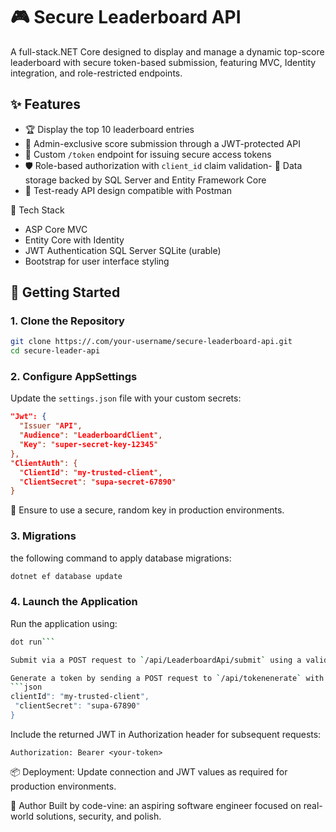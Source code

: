 # 🎮 Secure Leaderboard API

A full-stack.NET Core designed to display and manage a dynamic top-score leaderboard with secure token-based submission, featuring MVC, Identity integration, and role-restricted endpoints.

## ✨ Features

- 🏆 Display the top 10 leaderboard entries
- 🔐 Admin-exclusive score submission through a JWT-protected API
- 🧾 Custom `/token` endpoint for issuing secure access tokens
- 🛡️ Role-based authorization with `client_id` claim validation- 💾 Data storage backed by SQL Server and Entity Framework Core
- 🧪 Test-ready API design compatible with Postman

 🧰 Tech Stack

- ASP Core MVC
- Entity Core with Identity
- JWT Authentication
 SQL Server SQLite (urable)
- Bootstrap for user interface styling

## 🚀 Getting Started

### 1. Clone the Repository

```bash
git clone https://.com/your-username/secure-leaderboard-api.git
cd secure-leader-api
```

### 2. Configure AppSettings

Update the `settings.json` file with your custom secrets:
```json
"Jwt": {
  "Issuer "API",
  "Audience": "LeaderboardClient",
  "Key": "super-secret-key-12345"
},
"ClientAuth": {
  "ClientId": "my-trusted-client",
  "ClientSecret": "supa-secret-67890"
}
```

🔑 Ensure to use a secure, random key in production environments.

### 3. Migrations

 the following command to apply database migrations:
```bash
dotnet ef database update
```

### 4. Launch the Application

Run the application using:
```bash
dot run```

Submit via a POST request to `/api/LeaderboardApi/submit` using a valid token### 🔐 Token Generation

Generate a token by sending a POST request to `/api/tokenenerate` with the following:
```json
clientId": "my-trusted-client",
 "clientSecret": "supa-67890"
}
```

Include the returned JWT in Authorization header for subsequent requests:
```
Authorization: Bearer <your-token>
```

📦 Deployment: Update connection and JWT values as required for production environments.


🙌 Author
Built by code-vine: an aspiring software engineer focused on real-world solutions, security, and polish.


